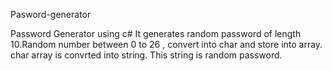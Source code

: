 Pasword-generator

Password Generator using c#
It generates random password of length 10.Random number between 0 to 26 , convert into char and store into array.
char array is convrted into string. This string is random password. 
